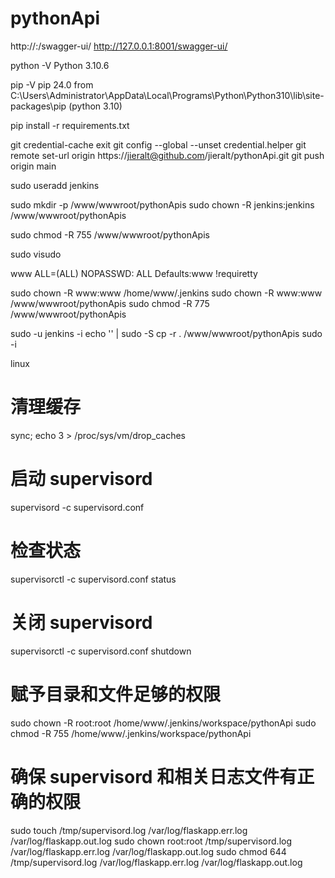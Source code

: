 # pythonApi

http://<your-domain-or-ip>:<port>/swagger-ui/
http://127.0.0.1:8001/swagger-ui/


python -V
Python 3.10.6

pip -V
pip 24.0 from C:\Users\Administrator\AppData\Local\Programs\Python\Python310\lib\site-packages\pip (python 3.10)


pip install -r requirements.txt


git credential-cache exit
git config --global --unset credential.helper
git remote set-url origin https://jieralt@github.com/jieralt/pythonApi.git
git push origin main




sudo useradd jenkins
<!-- sudo passwd jenkins -->
sudo mkdir -p /www/wwwroot/pythonApis
sudo chown -R jenkins:jenkins /www/wwwroot/pythonApis

sudo chmod -R 755 /www/wwwroot/pythonApis

sudo visudo
<!-- add -->
www ALL=(ALL) NOPASSWD: ALL
Defaults:www !requiretty

sudo chown -R www:www /home/www/.jenkins
sudo chown -R www:www /www/wwwroot/pythonApis
sudo chmod -R 775 /www/wwwroot/pythonApis

sudo -u jenkins -i
echo '' | sudo -S cp -r . /www/wwwroot/pythonApis
sudo -i


linux

# 清理缓存
sync; echo 3 > /proc/sys/vm/drop_caches


# 启动 supervisord
supervisord -c supervisord.conf

# 检查状态
supervisorctl -c supervisord.conf status

# 关闭 supervisord
supervisorctl -c supervisord.conf shutdown


# 赋予目录和文件足够的权限
sudo chown -R root:root /home/www/.jenkins/workspace/pythonApi
sudo chmod -R 755 /home/www/.jenkins/workspace/pythonApi

# 确保 supervisord 和相关日志文件有正确的权限
sudo touch /tmp/supervisord.log /var/log/flaskapp.err.log /var/log/flaskapp.out.log
sudo chown root:root /tmp/supervisord.log /var/log/flaskapp.err.log /var/log/flaskapp.out.log
sudo chmod 644 /tmp/supervisord.log /var/log/flaskapp.err.log /var/log/flaskapp.out.log
